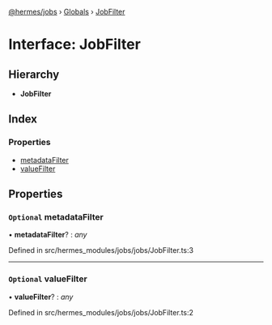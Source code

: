 [@hermes/jobs](../README.md) › [Globals](../globals.md) › [JobFilter](jobfilter.md)

# Interface: JobFilter

## Hierarchy

* **JobFilter**

## Index

### Properties

* [metadataFilter](jobfilter.md#optional-metadatafilter)
* [valueFilter](jobfilter.md#optional-valuefilter)

## Properties

### `Optional` metadataFilter

• **metadataFilter**? : *any*

Defined in src/hermes_modules/jobs/jobs/JobFilter.ts:3

___

### `Optional` valueFilter

• **valueFilter**? : *any*

Defined in src/hermes_modules/jobs/jobs/JobFilter.ts:2
